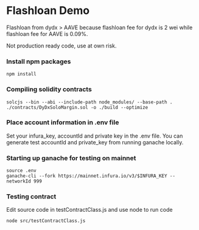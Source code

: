 # Flashloan Demo
Flashloan from dydx > AAVE because flashloan fee for dydx is 2 wei while flashloan fee for AAVE is 0.09%. 

Not production ready code, use at own risk. 

### Install npm packages
```
npm install
```


### Compiling solidity contracts
```
solcjs --bin --abi --include-path node_modules/ --base-path . ./contracts/DyDxSoloMargin.sol -o ./build --optimize
```

### Place account information in .env file
Set your infura_key, accountId and private key in the .env file. You can generate test accountId and private_key from running ganache locally. 


### Starting up ganache for testing on mainnet
```
source .env
ganache-cli --fork https://mainnet.infura.io/v3/$INFURA_KEY --networkId 999
```

### Testing contract 
Edit source code in testContractClass.js and use node to run code
```
node src/testContractClass.js
```
